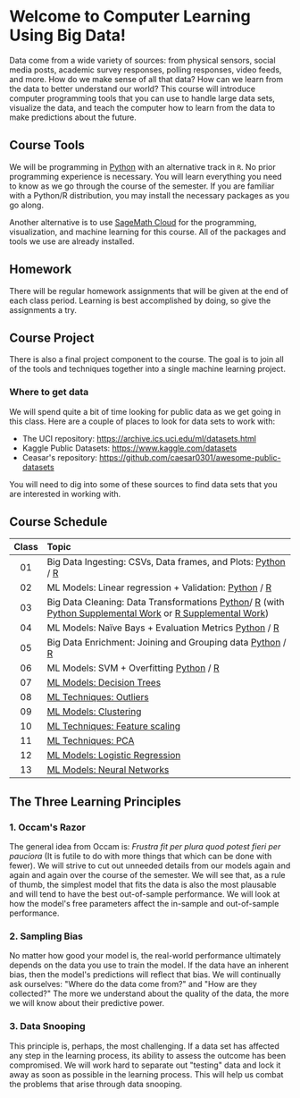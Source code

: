 # Welcome to Computer Learning Using Big Data! 

Data come from a wide variety of sources: from physical sensors, social media posts, academic survey responses, polling responses, video feeds, and more. How do we make sense of all that data? How can we learn from the data to better understand our world? This course will introduce computer programming tools that you can use to handle large data sets, visualize the data, and teach the computer how to learn from the data to make predictions about the future.

## Course Tools

We will be programming in [Python](https://www.python.org/) with an alternative track in `R`. No prior programming experience is necessary. You will learn everything you need to know as we go through the course of the semester. If you are familiar with a Python/R distribution, you may install the necessary packages as you go along.

Another alternative is to use [SageMath Cloud](https://cloud.sagemath.com) for the programming, visualization, and machine learning for this course. All of the packages and tools we use are already installed.

## Homework

There will be regular homework assignments that will be given at the end of each class period. Learning is best accomplished by doing, so give the assignments a try.

## Course Project

There is also a final project component to the course. The goal is to join all of the tools and techniques together into a single machine learning project.

### Where to get data
We will spend quite a bit of time looking for public data as we get going in this class. Here are a couple of places to look for data sets to work with:
* The UCI repository: https://archive.ics.uci.edu/ml/datasets.html
* Kaggle Public Datasets: https://www.kaggle.com/datasets
* Ceasar's repository: https://github.com/caesar0301/awesome-public-datasets

You will need to dig into some of these sources to find data sets that you are interested in working with.

## Course Schedule

| Class |Topic|
|:-:| :-----|
|01|Big Data Ingesting: CSVs, Data frames, and Plots: [Python](/Class01/Class01.ipynb) / [R](/Class01/Class01-R.ipynb)
|02|ML Models: Linear regression + Validation: [Python](/Class02/Class02.ipynb) / [R](/Class02/Class02-R.ipynb)
|03|Big Data Cleaning: Data Transformations [Python](/Class03/Class03.ipynb)/ [R](/Class03/Class03-R.ipynb) (with [Python Supplemental Work](/Class03/Class03_supplement.ipynb) or [R Supplemental Work](/Class03/Class03_supplement-R.ipynb))
|04|ML Models: Naïve Bays + Evaluation Metrics [Python](/Class04/Class04.ipynb) / [R](/Class04/Class04-R.ipynb)
|05|Big Data Enrichment: Joining and Grouping data [Python](/Class05/Class05.ipynb) / [R](/Class05/Class05-R.ipynb)
|06|ML Models: SVM + Overfitting [Python](/Class06/Class06.ipynb) / [R](/Class06/Class06-R.ipynb)
|07|[ML Models: Decision Trees](/Class07/Class07.ipynb)
|08|[ML Techniques: Outliers](/Class08/Class08.ipynb)
|09|[ML Models: Clustering](/Class09/Class09.ipynb)
|10|[ML Techniques: Feature scaling](/Class10/Class10.ipynb)
|11|[ML Techniques: PCA](/Class11/Class11.ipynb)
|12|[ML Models: Logistic Regression](/Class12/Class12.ipynb)
|13|[ML Models: Neural Networks](/Class13/Class13.ipynb)

## The Three Learning Principles

### 1. Occam's Razor

The general idea from Occam is: _Frustra fit per plura quod potest fieri per pauciora_ (It is futile to do with more things that which can be done with fewer). We will strive to cut out unneeded details from our models again and again and again over the course of the semester. We will see that, as a rule of thumb, the simplest model that fits the data is also the most plausable and will tend to have the best out-of-sample performance. We will look at how the model's free parameters affect the in-sample and out-of-sample performance.

### 2. Sampling Bias

No matter how good your model is, the real-world performance ultimately depends on the data you use to train the model. If the data have an inherent bias, then the model's predictions will reflect that bias. We will continually ask ourselves: "Where do the data come from?" and "How are they collected?" The more we understand about the quality of the data, the more we will know about their predictive power.

### 3. Data Snooping

This principle is, perhaps, the most challenging. If a data set has affected any step in the learning process, its ability to assess the outcome has been compromised. We will work hard to separate out "testing" data and lock it away as soon as possible in the learning process. This will help us combat the problems that arise through data snooping.
